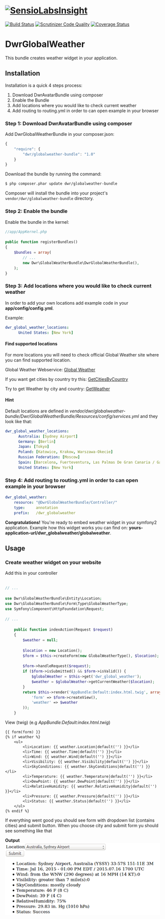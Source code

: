 [![SensioLabsInsight](https://insight.sensiolabs.com/projects/a32fc8c5-0bc8-4daa-8b8d-eb2696de949c/big.png)](https://insight.sensiolabs.com/projects/a32fc8c5-0bc8-4daa-8b8d-eb2696de949c)
======================
[![Build Status](https://travis-ci.org/dariuszwrzesien/DwrGlobalWeatherBundle.svg?branch=master)](https://travis-ci.org/dariuszwrzesien/DwrGlobalWeatherBundle)
[![Scrutinizer Code Quality](https://scrutinizer-ci.com/g/dariuszwrzesien/DwrGlobalWeatherBundle/badges/quality-score.png?b=master)](https://scrutinizer-ci.com/g/dariuszwrzesien/DwrGlobalWeatherBundle/?branch=master)
[![Coverage Status](https://coveralls.io/repos/dariuszwrzesien/DwrGlobalWeatherBundle/badge.svg?branch=master&service=github)](https://coveralls.io/github/dariuszwrzesien/DwrGlobalWeatherBundle?branch=master)

# **DwrGlobalWeather**

This bundle creates weather widget in your application.

## **Installation**

Installation is a quick 4 steps process:

1. Download DwrAvatarBundle using composer
2. Enable the Bundle
3. Add locations where you would like to check current weather
4. Add routing to routing.yml in order to can open example in your browser

### Step 1: Download DwrAvatarBundle using composer

Add DwrGlobalWeatherBundle in your composer.json:

``` js
{
    "require": {
        "dwr/globalweather-bundle": "1.0"
    }
}
```

Download the bundle by running the command:

``` bash
$ php composer.phar update dwr/globalweather-bundle
```

Composer will install the bundle into your project's `vendor/dwr/globalweather-bundle` directory.

### Step 2: Enable the bundle

Enable the bundle in the kernel:

``` php
//app/AppKernel.php

public function registerBundles()
{
    $bundles = array(
        // ...
        new Dwr\GlobalWeatherBundle\DwrGlobalWeatherBundle(),
    );
}
```

### Step 3: Add locations where you would like to check current weather

In order to add your own locations add example code in your **app/config/config.yml**.

Example:
``` yml
dwr_global_weather_locations:
      United States: [New York]
```

#### Find supported locations

For more locations you will need to check official Global Weather site where you can find supported location.

Global Weather Webservice: [Global Weather](http://www.webservicex.net/ws/WSDetails.aspx?CATID=12&WSID=56)

If you want get cities by country try this: [GetCitiesByCountry](http://www.webservicex.net/globalweather.asmx?op=GetCitiesByCountry)

Try to get Weather by city and country: [GetWeather](http://www.webservicex.net/globalweather.asmx?op=GetWeather)  

#### Hint

Default locations are defined in *vendor/dwr/globalweather-bundle/Dwr/GlobalWeatherBundle/Resources/config/services.yml*
and they look like that:

``` yml
dwr_global_weather_locations:
      Australia: [Sydney Airport]
      Germany: [Berlin]
      Japan: [Tokyo]
      Poland: [Katowice, Krakow, Warszawa-Okecie]
      Russian Federation: [Moscow]
      Spain: [Barcelona, Fuerteventura, Las Palmas De Gran Canaria / Gando]
      United States: [New York]
```

### Step 4: Add routing to routing.yml in order to can open example in your browser

``` yml
dwr_global_weather:
    resource: "@DwrGlobalWeatherBundle/Controller/"
    type:     annotation
    prefix:   /dwr_globalweather
```

**Congratulations!** You're ready to embed weather widget in your symfony2 application.
Example how this widget works you can find on: **yours-application-url/dwr_globalweather/globalweather**.

## **Usage**

### **Create weather widget on your website**

Add this in your controller

``` php

// ...

use Dwr\GlobalWeatherBundle\Entity\Location;
use Dwr\GlobalWeatherBundle\Form\Type\GlobalWeatherType;
use Symfony\Component\HttpFoundation\Request;

// ...

    public function indexAction(Request $request)
    {
        $weather = null;
        
        $location = new Location();
        $form = $this->createForm(new GlobalWeatherType(), $location);
        
        $form->handleRequest($request);
        if ($form->isSubmitted() && $form->isValid()) {
            $globalWeather = $this->get('dwr_global_weather');
            $weather = $globalWeather->getCurrentWeather($location);
        }
        return $this->render('AppBundle:Default:index.html.twig', array(
            'form' => $form->createView(),
            'weather' => $weather
        ));
    }

```

View (twig) (e.g *AppBundle:Default:index.html.twig*)


``` jinja
{{ form(form) }}
{% if weather %}
    <ul>
        <li>Location: {{ weather.Location|default('') }}</li>
        <li>Time: {{ weather.Time|default('') }}</li>
        <li>Wind: {{ weather.Wind|default('') }}</li>
        <li>Visibility: {{ weather.Visibility|default('') }}</li>
        <li>SkyConditions: {{ weather.SkyConditions|default('') }}</li>
        <li>Temperature: {{ weather.Temperature|default('') }}</li>
        <li>DewPoint: {{ weather.DewPoint|default('') }}</li>
        <li>RelativeHumidity: {{ weather.RelativeHumidity|default('') }}</li>
        <li>Pressure: {{ weather.Pressure|default('') }}</li>
        <li>Status: {{ weather.Status|default('') }}</li>
    </ul>
{% endif %}
```

If everything went good you should see form with dropdown list (contains cities) and submit button.
When you choose city and submit form yu should see something like that

**Output**
![Widget example #1](Resources/doc/dwr_global_weather_result.jpg)&nbsp;&nbsp;
